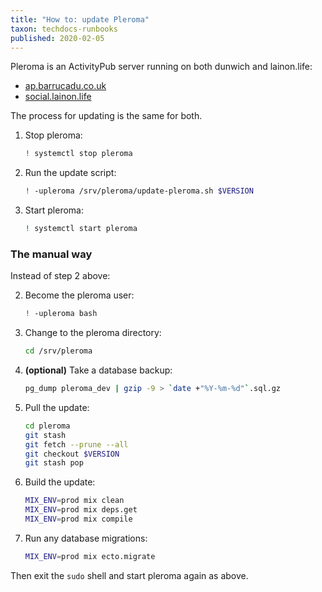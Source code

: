 ```yaml
---
title: "How to: update Pleroma"
taxon: techdocs-runbooks
published: 2020-02-05
---
```


Pleroma is an ActivityPub server running on both dunwich and
lainon.life:

- [ap.barrucadu.co.uk](https://ap.barrucadu.co.uk)
- [social.lainon.life](https://social.lainon.life)

The process for updating is the same for both.

1. Stop pleroma:

    ```bash
    ! systemctl stop pleroma
    ```

2. Run the update script:

    ```bash
    ! -upleroma /srv/pleroma/update-pleroma.sh $VERSION
    ```

3. Start pleroma:

    ```bash
    ! systemctl start pleroma
    ```


### The manual way

Instead of step 2 above:

2. Become the pleroma user:

    ```bash
    ! -upleroma bash
    ```

3. Change to the pleroma directory:

    ```bash
    cd /srv/pleroma
    ```

4. **(optional)** Take a database backup:

    ```bash
    pg_dump pleroma_dev | gzip -9 > `date +"%Y-%m-%d"`.sql.gz
    ```

5. Pull the update:

    ```bash
    cd pleroma
    git stash
    git fetch --prune --all
    git checkout $VERSION
    git stash pop
    ```

6. Build the update:

    ```bash
    MIX_ENV=prod mix clean
    MIX_ENV=prod mix deps.get
    MIX_ENV=prod mix compile
    ```

7. Run any database migrations:

    ```bash
    MIX_ENV=prod mix ecto.migrate
    ```

Then exit the `sudo` shell and start pleroma again as above.
